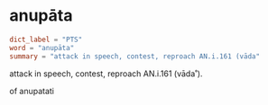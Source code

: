 # anupāta

``` toml
dict_label = "PTS"
word = "anupāta"
summary = "attack in speech, contest, reproach AN.i.161 (vāda"
```

attack in speech, contest, reproach AN.i.161 (vāda˚).

of anupatati

